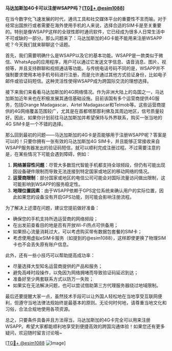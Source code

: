 **马达加斯加4G卡可以注册WSAPP吗？[[TG💪+ @esim1088](https://t.me/s/esim1088)]**

在当今数字化飞速发展的时代，通讯工具和社交媒体平台的重要性不言而喻。对于经常出国旅行或者需要在海外使用手机的人来说，选择合适的SIM卡是至关重要的。特别是像WSAPP这样的全球性即时通讯软件，它已经成为很多人日常生活中不可或缺的一部分。那么问题来了：马达加斯加的4G卡能不能用来注册WSAPP呢？今天我们就来聊聊这个话题。

首先，我们需要明确什么是WSAPP以及它的基本功能。WSAPP是一款类似于微信、WhatsApp的应用程序，用户可以通过它发送文字信息、语音消息、图片、视频等，并且支持群聊和视频通话等功能。与传统电话号码不同的是，WSAPP并不强制要求使用本地手机号码进行注册，而是允许通过其他方式验证身份，比如电子邮件或验证码短信。这种灵活性使得WSAPP成为跨国际交流的理想选择。

接下来我们来看看马达加斯加的4G网络情况。作为非洲大陆上的岛国之一，马达加斯加近年来也在积极发展其通信基础设施。目前该国有多个运营商提供4G服务，包括Orange Madagascar、Airtel Madagascar和Telmob等。这些运营商提供的4G网络覆盖范围较广，尤其是在首都塔那那利佛及其周边地区，信号质量较好。因此，如果你计划前往马达加斯加并希望保持与外界联系，购买一张当地的4G SIM卡是一个不错的选择。

那么回到最初的问题——马达加斯加的4G卡是否能够用于注册WSAPP呢？答案是可以的！只要你拥有一张有效的马达加斯加4G SIM卡，并且能够正常接收来自WSAPP服务器发出的验证码短信，就可以顺利完成注册过程。不过需要注意的是，在某些情况下可能会遇到障碍，例如：

1. **网络兼容性问题**：尽管大多数现代智能手机都支持全球频段，但仍有可能出现因设备硬件限制而导致无法连接到特定国家或地区的移动网络的情况。
2. **运营商限制**：部分国家或地区的电信公司可能会对国际流量访问做出限制，这可能影响到WSAPP的服务稳定性。
3. **地理位置因素**：由于WSAPP依赖于GPS定位系统来确认用户的实际位置，因此如果您的设备没有开启GPS功能，则可能会影响注册流程。

为了解决上述潜在问题，建议您提前做好准备：
- 确保您的手机支持所选运营商的网络频段；
- 在出发前查看目的地是否有开放Wi-Fi热点可供备用；
- 如果担心流量消耗过大，可以考虑购买带有数据包套餐的SIM卡；
- 考虑使用虚拟eSIM卡服务（如提到的@esim1088），这样即使更换了物理SIM卡也不会丢失原有账户信息。

此外，还有一些小技巧可以帮助提高成功率：
- 尽量选择大型知名运营商提供的产品和服务；
- 避免高峰时段操作，以免因为网络拥堵而导致验证码延迟到达；
- 准备好至少两套联系方式以防万一失败；
- 如果实在无法解决问题，也可以尝试借助第三方代理服务器绕过地域限制。

最后还要提醒大家一点，虽然技术手段可以让外国人轻松地在当地享受互联网便利，但遵守当地法律法规始终是最基本的原则。无论何时何地，请尊重当地文化和习俗，合法合规地使用各项资源。

总之，只要条件具备并且方法得当，马达加斯加的4G卡完全可以用来注册WSAPP。希望大家都能顺利地享受到便捷高效的跨国沟通体验！如果您还有更多疑问，欢迎随时留言讨论哦~

[[TG💪+ @esim1088](https://t.me/s/esim1088) ![Image](https://i.postimg.cc/4NQfJmqS/Snipaste-2025-05-13-00-14-12.png)]